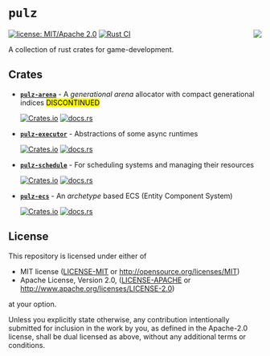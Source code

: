 # `pulz`

<img align="right" src="https://raw.githubusercontent.com/HellButcher/pulz/master/docs/logo-full.png"/>

[![license: MIT/Apache 2.0](https://img.shields.io/badge/license-MIT%2FApache--2.0-blue.svg)](#license)
[![Rust CI](https://github.com/HellButcher/pulz/actions/workflows/rust.yml/badge.svg)](https://github.com/HellButcher/pulz/actions/workflows/rust.yml)


A collection of rust crates for game-development.

## Crates

* **[`pulz-arena`](crates/arena)** -
  A _generational arena_ allocator with compact generational indices
  <mark>DISCONTINUED</mark>

  [![Crates.io](https://img.shields.io/crates/v/pulz-arena.svg?label=pulz-arena)](https://crates.io/crates/pulz-arena)
  [![docs.rs](https://docs.rs/pulz-arena/badge.svg)](https://docs.rs/pulz-arena/)

* **[`pulz-executor`](crates/executor)** -
  Abstractions of some async runtimes

  [![Crates.io](https://img.shields.io/crates/v/pulz-executor.svg?label=pulz-executor)](https://crates.io/crates/pulz-executor)
  [![docs.rs](https://docs.rs/pulz-executor/badge.svg)](https://docs.rs/pulz-executor/)

* **[`pulz-schedule`](crates/schedule)** -
  For scheduling systems and managing their resources

  [![Crates.io](https://img.shields.io/crates/v/pulz-schedule.svg?label=pulz-schedule)](https://crates.io/crates/pulz-schedule)
  [![docs.rs](https://docs.rs/pulz-schedule/badge.svg)](https://docs.rs/pulz-schedule/)

* **[`pulz-ecs`](crates/ecs)** -
  An _archetype_ based ECS (Entity Component System)

  [![Crates.io](https://img.shields.io/crates/v/pulz-ecs.svg?label=pulz-ecs)](https://crates.io/crates/pulz-ecs)
  [![docs.rs](https://docs.rs/pulz-ecs/badge.svg)](https://docs.rs/pulz-ecs/)

## License

[license]: #license

This repository is licensed under either of

* MIT license ([LICENSE-MIT] or <http://opensource.org/licenses/MIT>)
* Apache License, Version 2.0, ([LICENSE-APACHE] or <http://www.apache.org/licenses/LICENSE-2.0>)

at your option.

Unless you explicitly state otherwise, any contribution intentionally submitted
for inclusion in the work by you, as defined in the Apache-2.0 license, shall be
dual licensed as above, without any additional terms or conditions.

[LICENSE-MIT]: LICENSE-MIT
[LICENSE-APACHE]: LICENSE-APACHE
